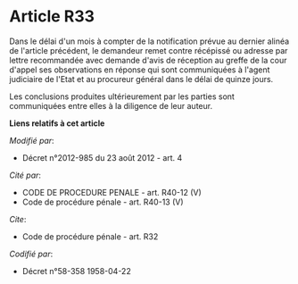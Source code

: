 # Article R33

Dans le délai d'un mois à compter de la notification prévue au dernier alinéa de l'article précédent, le demandeur remet
contre récépissé ou adresse par lettre recommandée avec demande d'avis de réception au greffe de la cour d'appel ses
observations en réponse qui sont communiquées à l'agent judiciaire de l'Etat et au procureur général dans le délai de quinze
jours. 

Les conclusions produites ultérieurement par les parties sont communiquées entre elles à la diligence de leur auteur.

**Liens relatifs à cet article**

_Modifié par_:

  - Décret n°2012-985 du 23 août 2012 - art. 4

_Cité par_:

  - CODE DE PROCEDURE PENALE - art. R40-12 (V)
  - Code de procédure pénale - art. R40-13 (V)

_Cite_:

  - Code de procédure pénale - art. R32

_Codifié par_:

  - Décret n°58-358 1958-04-22
